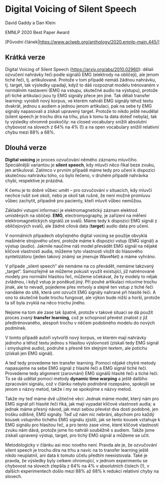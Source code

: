# Digital Voicing of Silent Speech

David Gaddy a Dan Klein

EMNLP 2020 Best Paper Award

[Původní článek|https://www.aclweb.org/anthology/2020.emnlp-main.445/]

## Krátká verze

Digital Voicing of Silent Speech (https://arxiv.org/abs/2010.02960): dělali ozvučení nahrávky řeči podle signálů EMG (elektrody na obličeji), ale jenom tiché řeči, tj. artikulované. Protože v tom případě nemáš žádnou nahrávku, tj. target, tak výsledky upadají, když to dáš rozpoznat modelu trénovaném v normálním nastavení (EMG na vstupu, skutečné audio na výstupu), protože při tiché artikulaci jsou ty EMG signály přece jen jiné. Tak dělali transfer learning: vyrobili nový korpus, ve kterém nahráli EMG signály téhož textu dvakrát, jednou s audiem a jednou jenom artikulaci, pak na sebe ty EMG signály napasovali a získali upravený target. Protože to nikdo ještě neudělal (silent speech je trochu díra na trhu, plus k tomu ta data doteď nebyla), tak ty výsledky ohromně poskočily: na closed vocabulary snížili absolutní chybovost na slovech z 64% na 4% (!) a na open vocabulary snížili relativní chybu mezi 88% a 68%.

## Dlouhá verze

**Digital voicing** je proces ozvučování němého záznamu mluvčího. Speciálnější variantou je **silent speech**, kdy mluvčí něco říkal beze zvuku, jen artikuloval. Zatímco v prvním případě máme tedy pro učení k dispozici skutečnou nahrávku toho, co bylo řečeno, v druhém případě nahrávka chybí, respektive je prázdná.

K čemu je to dobré vůbec umět – pro ozvučování v situacích, kdy mluvčí nechce rušit své okolí, nebo je okolí tak rušné, že není možné promluvu vůbec zachytit, případně pro pacienty, kteří mluvit vůbec nemůžou.

Základní vstupní informací je elektromagnetický záznam elektrod umístěných na obličeji. **EMG**, electromyography, je zařízení na měření elektromagnetických signálů ze svalů. Máme tedy k dispozici EMG signál z obličejových svalů, ale žádné cílová data (**target**) audio data pro učení.

V normálních případech obyčejného digital voicing se použije obvyklá mašinérie strojového učení, protože máme k dispozici vstup (EMG signál) a výstup (audio). Jakmile naučíme náš model převádět EMG signál na nějaké klíčové vlastnosti audia, můžeme tyto vlastnosti vložit do hlasového syntetizátoru (jeden takový známý se jmenuje WaveNet) a máme vyhráno.

V případe „silent speech“ ale nemáme na co převádět, nemáme takzvaný „target“. Samozřejmě se můžeme pokusit využít existující, již natrénované modely pro normální hlasitou řeč, můžeme očekávat, že ty modely to nějak zvládnou, i když vstup je poněkud jiný. Při pouhé artikulaci mluvíme trochu jinak, ale to nevadí, pojedeme přes mrtvoly a stejně ten vstup z tiché řeči nandáme do sítě, která umí ozvučit EMG signály nahrané při hlasité řeči. A ono to skutečně bude trochu fungovat, ale výkon bude nižší a horší, protože ta síť byla zvyklá na něco trochu jiného.

Nejsme na tom ale zase tak špatně, protože v takové situaci se dá použít proces zvaný **transfer learning**, což je schopnost převést znalost z již předtrénovaného, alespoň trochu v něčem podobného modelu do nových podmínek. 

V tomto případě autoři vytvořili nový korpus, ve kterém mají nahrávky jednoho a téhož textu jednou s hlasitou výslovností (získali tedy EMG signál i smysluplné audio), podruhé s přesně tím stejným textem, ale potichu (získali jen EMG signál).

A teď tedy provedeme ten transfer learning. Pomocí nějaké chytré metody napasujeme na sebe EMG signál z hlasité řeči a EMG signál tiché řeči. Provedeme tedy alignment (zarovnání) EMG signálů hlasité řeči a tiché řeči. To se dá udělat pomocí metody **dynamic time warping** a ještě dalšího zpracování signálu, což v článku nebylo podrobně rozepsáno, spokojili se jenom s názvy metod, takže i my se spokojíme s názvy metod.

Takže my teď máme dvě užitečné věci: Jednak máme model, který nám pro EMG signál při hlasité řeči říká, jak mají vypadat klíčové vlastnosti audia; a jednak máme přesný návod, jak mezi sebou převést dva dosti podobné, jen trošku odlišné, EMG signály. Teď už nám nic nebrání, abychom pro každý kousek vstupního tichého EMG signálu zjistili, jak se tento kousek vztahuje k EMG signálu pro hlasitou řeč, a pro tento zase víme, které klíčové vlastnosti zvuku nám dává, protože jsme ho nahráli souběžně s audiem. Takže jsme získali upravený výstup, target, pro tichý EMG signál a můžeme se učit.

Metodologicky v článku asi moc nového není. Pravda ale je, že ozvučování silent speech je trochu díra na trhu a navíc na to transfer learning ještě nikdo neuplatnil, ani data k tomuto účelu předtím neexistovala. Také je pravda, že výsledky byly celkem ohromující, v jednom experimentu se chybovost na slovech zlepšila z 64% na 4% v absolutních číslech (!), v dalších experimentech došlo mezi 88% až 68% k redukci relativní chyby na slovech.
